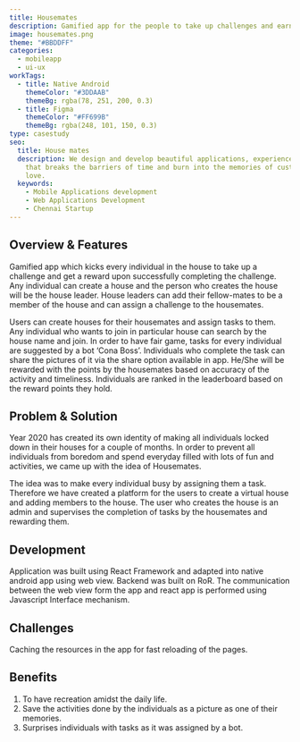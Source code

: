 ```yaml
---
title: Housemates
description: Gamified app for the people to take up challenges and earn credits.
image: housemates.png
theme: "#BBDDFF"
categories:
  - mobileapp
  - ui-ux
workTags:
  - title: Native Android
    themeColor: "#3DDAAB"
    themeBg: rgba(78, 251, 200, 0.3)
  - title: Figma
    themeColor: "#FF699B"
    themeBg: rgba(248, 101, 150, 0.3)
type: casestudy
seo:
  title: House mates
  description: We design and develop beautiful applications, experience and brands
    that breaks the barriers of time and burn into the memories of customers
    love.
  keywords:
    - Mobile Applications development
    - Web Applications Development
    - Chennai Startup
---
```

## Overview & Features

Gamified app which kicks every individual in the house to take up a challenge and get a reward upon successfully completing the challenge. Any individual can create a house and the person who creates the house will be the house leader. House leaders can add their fellow-mates to be a member of the house and can assign a challenge to the housemates.

Users can create houses for their housemates and assign tasks to them. Any individual who wants to join in particular house can search by the house name and join. In order to have fair game, tasks for every individual are suggested by a bot ‘Cona Boss’. Individuals who complete the task can share the pictures of it via the share option available in app. He/She will be rewarded with the points by the housemates based on accuracy of the activity and timeliness. Individuals are ranked in the leaderboard based on the reward points they hold.

## Problem & Solution

Year 2020 has created its own identity of making all individuals locked down in their houses for a couple of months. In order to prevent all individuals from boredom and spend everyday filled with lots of fun and activities, we came up with the idea of Housemates.

The idea was to make every individual busy by assigning them a task. Therefore we have created a platform for the users to create a virtual house and adding members to the house. The user who creates the house is an admin and supervises the completion of tasks by the housemates and rewarding them.

## Development

Application was built using React Framework and adapted into native android app using web view. Backend was built on RoR. The communication between the web view form the app and react app is performed using Javascript Interface mechanism.

## Challenges

Caching the resources in the app for fast reloading of the pages.

## Benefits

1. To have recreation amidst the daily life.
2. Save the activities done by the individuals as a picture as one of their memories.
3. Surprises individuals with tasks as it was assigned by a bot.